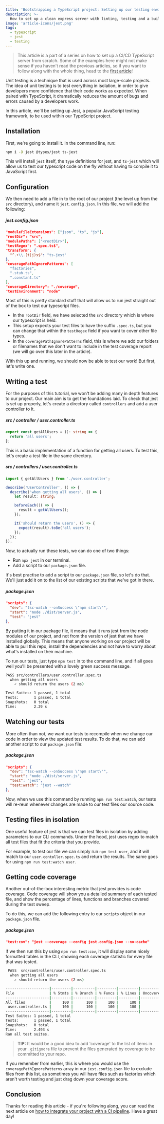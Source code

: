 ```yaml
---
title: 'Bootstrapping a TypeScript project: Setting up our testing environment'
description: >-
  How to set up a clean express server with linting, testing and a build pipeline using TravisCI.
image: 'article-icons/jest.png'
tags:
  - typescript
  - jest
  - testing
---
```


> This article is a part of a series on how to set up a CI/CD TypeScript server from scratch. Some of the examples here might not make sense if you haven't read the previous articles, so if you want to follow along with the whole thing, head to the [first article](bootstrap-typescript-1-ts-initialisation)!

Unit testing is a technique that is used across most large-scale projects. The idea of unit testing is to test everything in isolation, in order to give developers more confidence that their code works as expected. When paired with TypeScript, it dramatically reduces the amount of bugs and errors caused by a developers work.

In this article, we'll be setting up Jest, a popular JavaScript testing framework, to be used within our TypeScript project.

## Installation

First, we're going to install it. In the command line, run:

```bash
npm i -D jest @types/jest ts-jest
```

This will install `jest` itself, the `type` definitions for jest, and `ts-jest` which will allow us to test our typescript code on the fly without having to compile it to JavaScript first.

## Configuration

We then need to add a file in to the root of our project (the level up from the `src` directory), and name it `jest.config.json`. In this file, we will add the following:

##### jest.config.json

```json
"moduleFileExtensions": ["json", "ts", "js"],
"rootDir": "src",
"modulePaths": ["<rootDir>"],
"testRegex": ".spec.ts$",
"transform": {
  "^.+\\.(t|j)s$": "ts-jest"
},
"coveragePathIgnorePatterns": [
  "factories",
  ".stub.ts",
  ".constant.ts"
],
"coverageDirectory": "./coverage",
"testEnvironment": "node"
```

Most of this is pretty standard stuff that will allow us to run jest straight out of the box to test our typescript files.

- In the `rootDir` field, we have selected the `src` directory which is where our typescript is held.
- This setup expects your test files to have the suffix `.spec.ts`, but you can change that within the `testRegex` field if you want to cover other file types.
- In the `coveragePathIgnorePatterns` field, this is where we add our folders or filenames that we don't want to include in the test coverage report (we will go over this later in the article).

With this up and running, we should now be able to test our work! But first, let's write one.

## Writing a test

For the purposes of this tutorial, we won't be adding many in depth features to our project. Our main aim is to get the foundations laid. To check that jest is set up properly, let's create a directory called `controllers` and add a user controller to it.

##### src / controller / user.controller.ts

```ts
export const getAllUsers = (): string => {
  return 'all users';
};
```

This is a basic implementation of a function for getting all users. To test this, let's create a test file in the same directory.

##### src / controllers / user.controller.ts

```ts
import { getAllUsers } from './user.controller';

describe('UserController', () => {
  describe('when getting all users', () => {
    let result: string;

    beforeEach(() => {
      result = getAllUsers();
    });

    it('should return the users', () => {
      expect(result).toBe('all users');
    });
  });
});
```

Now, to actually run these tests, we can do one of two things:

- Run `npx jest` in our terminal.
- Add a script to our `package.json` file.

It's best practise to add a script to our `package.json` file, so let's do that. We'll just add it on to the list of our existing scripts that we've got in there.

##### package.json

```json
"scripts": {
  "dev": "tsc-watch --onSuccess \"npm start\"",
  "start": "node ./dist/server.js",
  "test": "jest"
},
```

By putting it in our package file, it means that it runs jest from the node modules of our project, and not from the version of jest that we have installed globally. This means that anyone working on our project will be able to pull this repo, install the dependencies and not have to worry about what's installed on their machine.

To run our tests, just type `npm test` in to the command line, and if all goes well you'll be presented with a lovely green success message.

```bash
PASS src/controllers/user.controller.spec.ts
  when getting all users
    ✓ should return the users (2 ms)

Test Suites: 1 passed, 1 total
Tests:       1 passed, 1 total
Snapshots:   0 total
Time:        2.29 s
```

## Watching our tests

More often than not, we want our tests to recompile when we change our code in order to view the updated test results. To do that, we can add another script to our `package.json` file:

##### package.json

```json
"scripts": {
  "dev": "tsc-watch --onSuccess \"npm start\"",
  "start": "node ./dist/server.js",
  "test": "jest",
  "test:watch": "jest --watch"
},
```

Now, when we use this command by running `npm run test:watch`, our tests will re-reun whenever changes are made to our test files our source code.

## Testing files in isolation

One useful feature of jest is that we can test files in isolation by adding parameters to our CLI commands. Under the hood, jest uses regex to match all test files that fit the criteria that you provide.

For example, to test our file we can simply run `npm test user`, and it will match to our `user.contoller.spec.ts` and return the results. The same goes for using `npm run test:watch user`.

## Getting code coverage

Another out-of-the-box interesting metric that jest provides is code coverage. Code coverage will show you a detailed summary of each tested file, and show the percentage of lines, functions and branches covered during the test sweep.

To do this, we can add the following entry to our `scripts` object in our `package.json` file.

##### package.json

```json
"test:cov": "jest --coverage --config jest.config.json --no-cache"
```

If we then run this by using `npm run test:cov`, it will display some nicely formatted tables in the CLI, showing each coverage statistic for every file that was tested.

```bash
 PASS  src/controllers/user.controller.spec.ts
  when getting all users
    ✓ should return the users (2 ms)

--------------------|---------|----------|---------|---------|-------------------
File                | % Stmts | % Branch | % Funcs | % Lines | Uncovered Line #s
--------------------|---------|----------|---------|---------|-------------------
All files           |     100 |      100 |     100 |     100 |
 user.controller.ts |     100 |      100 |     100 |     100 |
--------------------|---------|----------|---------|---------|-------------------
Test Suites: 1 passed, 1 total
Tests:       1 passed, 1 total
Snapshots:   0 total
Time:        2.493 s
Ran all test suites.
```

> **TIP:** It would be a good idea to add 'coverage' to the list of items in your `.gitignore` file to prevent the files generated by coverage to be committed to your repo.

If you remember from earlier, this is where you would use the `coveragePathIgnorePatterns` array in our `jest.config.json` file to exclude files from this list, as sometimes you will have files such as factories which aren't worth testing and just drag down your coverage score.

## Conclusion

Thanks for reading this article - if you're following along, you can read the next article on [how to integrate your project with a CI pipeline](bootstrap-typescript-4-ci). Have a great day!
